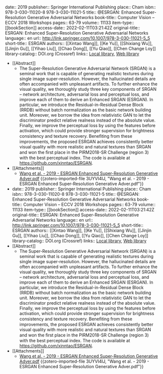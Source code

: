 date:: 2019
publisher:: Springer International Publishing
place:: Cham
isbn:: 978-3-030-11020-8 978-3-030-11021-5
title:: @ESRGAN: Enhanced Super-Resolution Generative Adversarial Networks
book-title:: Computer Vision – ECCV 2018 Workshops
pages:: 63-79
volume:: 11133
item-type:: [[bookSection]]
access-date:: 2022-02-11T03:21:42Z
original-title:: ESRGAN: Enhanced Super-Resolution Generative Adversarial Networks
language:: en
url:: http://link.springer.com/10.1007/978-3-030-11021-5_5
short-title:: ESRGAN
authors:: [[Xintao Wang]], [[Ke Yu]], [[Shixiang Wu]], [[Jinjin Gu]], [[Yihao Liu]], [[Chao Dong]], [[Yu Qiao]], [[Chen Change Loy]]
library-catalog:: DOI.org (Crossref)
links:: [Local library](zotero://select/library/items/6G6ERSTG), [Web library](https://www.zotero.org/users/9063164/items/6G6ERSTG)
- [[Abstract]]
	- The Super-Resolution Generative Adversarial Network (SRGAN) is a seminal work that is capable of generating realistic textures during single image super-resolution. However, the hallucinated details are often accompanied with unpleasant artifacts. To further enhance the visual quality, we thoroughly study three key components of SRGAN – network architecture, adversarial loss and perceptual loss, and improve each of them to derive an Enhanced SRGAN (ESRGAN). In particular, we introduce the Residual-in-Residual Dense Block (RRDB) without batch normalization as the basic network building unit. Moreover, we borrow the idea from relativistic GAN to let the discriminator predict relative realness instead of the absolute value. Finally, we improve the perceptual loss by using the features before activation, which could provide stronger supervision for brightness consistency and texture recovery. Beneﬁting from these improvements, the proposed ESRGAN achieves consistently better visual quality with more realistic and natural textures than SRGAN and won the ﬁrst place in the PIRM2018-SR Challenge (region 3) with the best perceptual index. The code is available at https://github.com/xinntao/ESRGAN.
- [[Attachments]]
	- [Wang et al. - 2019 - ESRGAN Enhanced Super-Resolution Generative Adver.pdf](https://openaccess.thecvf.com/content_ECCVW_2018/papers/11133/Wang_ESRGAN_Enhanced_Super-Resolution_Generative_Adversarial_Networks_ECCVW_2018_paper.pdf) {{zotero-imported-file 3UYVI4IJ, "Wang et al. - 2019 - ESRGAN Enhanced Super-Resolution Generative Adver.pdf"}}
- date:: 2019
  publisher:: Springer International Publishing
  place:: Cham
  isbn:: 978-3-030-11020-8 978-3-030-11021-5
  title:: @ESRGAN: Enhanced Super-Resolution Generative Adversarial Networks
  book-title:: Computer Vision – ECCV 2018 Workshops
  pages:: 63-79
  volume:: 11133
  item-type:: [[bookSection]]
  access-date:: 2022-02-11T03:21:42Z
  original-title:: ESRGAN: Enhanced Super-Resolution Generative Adversarial Networks
  language:: en
  url:: http://link.springer.com/10.1007/978-3-030-11021-5_5
  short-title:: ESRGAN
  authors:: [[Xintao Wang]], [[Ke Yu]], [[Shixiang Wu]], [[Jinjin Gu]], [[Yihao Liu]], [[Chao Dong]], [[Yu Qiao]], [[Chen Change Loy]]
  library-catalog:: DOI.org (Crossref)
  links:: [Local library](zotero://select/library/items/6G6ERSTG), [Web library](https://www.zotero.org/users/9063164/items/6G6ERSTG)
- [[Abstract]]
	- The Super-Resolution Generative Adversarial Network (SRGAN) is a seminal work that is capable of generating realistic textures during single image super-resolution. However, the hallucinated details are often accompanied with unpleasant artifacts. To further enhance the visual quality, we thoroughly study three key components of SRGAN – network architecture, adversarial loss and perceptual loss, and improve each of them to derive an Enhanced SRGAN (ESRGAN). In particular, we introduce the Residual-in-Residual Dense Block (RRDB) without batch normalization as the basic network building unit. Moreover, we borrow the idea from relativistic GAN to let the discriminator predict relative realness instead of the absolute value. Finally, we improve the perceptual loss by using the features before activation, which could provide stronger supervision for brightness consistency and texture recovery. Beneﬁting from these improvements, the proposed ESRGAN achieves consistently better visual quality with more realistic and natural textures than SRGAN and won the ﬁrst place in the PIRM2018-SR Challenge (region 3) with the best perceptual index. The code is available at https://github.com/xinntao/ESRGAN.
- [[Attachments]]
	- [Wang et al. - 2019 - ESRGAN Enhanced Super-Resolution Generative Adver.pdf](https://openaccess.thecvf.com/content_ECCVW_2018/papers/11133/Wang_ESRGAN_Enhanced_Super-Resolution_Generative_Adversarial_Networks_ECCVW_2018_paper.pdf) {{zotero-imported-file 3UYVI4IJ, "Wang et al. - 2019 - ESRGAN Enhanced Super-Resolution Generative Adver.pdf"}}